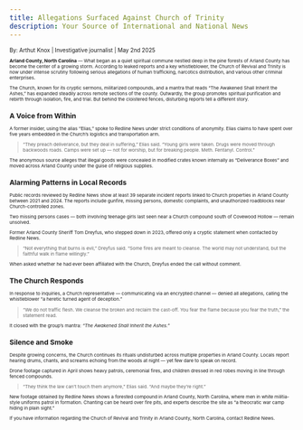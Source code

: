 ```yaml
---
title: Allegations Surfaced Against Church of Trinity
description: Your Source of International and National News
---
```


<article>
  <sub>
    <sup>By: Arthut Knox | Investigative journalist | May 2nd 2025 <sup>
    <p><strong>Arland County, North Carolina</strong> — What began as a quiet spiritual commune nestled deep in the pine forests of Arland County has become the center of a growing storm. According to leaked reports and a key whistleblower, the Church of Revival and Trinity is now under intense scrutiny following serious allegations of human trafficking, narcotics distribution, and various other criminal enterprises.</p>
  </header>

  <section>
    <p>The Church, known for its cryptic sermons, militarized compounds, and a mantra that reads “The Awakened Shall Inherit the Ashes,” has expanded steadily across remote sections of the county. Outwardly, the group promotes spiritual purification and rebirth through isolation, fire, and trial. But behind the cloistered fences, disturbing reports tell a different story.</p>
  </section>

  <section>
    <h2>A Voice from Within</h2>
    <p>A former insider, using the alias “Elias,” spoke to Redline News under strict conditions of anonymity. Elias claims to have spent over five years embedded in the Church’s logistics and transportation arm.</p>
    <blockquote>
      <p>“They preach deliverance, but they deal in suffering,” Elias said. “Young girls were taken. Drugs were moved through backwoods roads. Camps were set up — not for worship, but for breaking people. Meth. Fentanyl. Control.”</p>
    </blockquote>
    <p>The anonymous source alleges that illegal goods were concealed in modified crates known internally as “Deliverance Boxes” and moved across Arland County under the guise of religious supplies.</p>
  </section>

  <section>
    <h2>Alarming Patterns in Local Records</h2>
    <p>Public records reviewed by Redline News show at least 39 separate incident reports linked to Church properties in Arland County between 2021 and 2024. The reports include gunfire, missing persons, domestic complaints, and unauthorized roadblocks near Church-controlled zones.</p>
    <p>Two missing persons cases — both involving teenage girls last seen near a Church compound south of Covewood Hollow — remain unsolved.</p>
    <p>Former Arland County Sheriff Tom Dreyfus, who stepped down in 2023, offered only a cryptic statement when contacted by Redline News.</p>
    <blockquote>
      <p>“Not everything that burns is evil,” Dreyfus said. “Some fires are meant to cleanse. The world may not understand, but the faithful walk in flame willingly.”</p>
    </blockquote>
    <p>When asked whether he had ever been affiliated with the Church, Dreyfus ended the call without comment.</p>
  </section>

  <section>
    <h2>The Church Responds</h2>
    <p>In response to inquiries, a Church representative — communicating via an encrypted channel — denied all allegations, calling the whistleblower “a heretic turned agent of deception.”</p>
    <blockquote>
      <p>“We do not traffic flesh. We cleanse the broken and reclaim the cast-off. You fear the flame because you fear the truth,” the statement read.</p>
    </blockquote>
    <p>It closed with the group’s mantra: <em>“The Awakened Shall Inherit the Ashes.”</em></p>
  </section>

  <section>
    <h2>Silence and Smoke</h2>
    <p>Despite growing concerns, the Church continues its rituals undisturbed across multiple properties in Arland County. Locals report hearing drums, chants, and screams echoing from the woods at night — yet few dare to speak on record.</p>
    <p>Drone footage captured in April shows heavy patrols, ceremonial fires, and children dressed in red robes moving in line through fenced compounds.</p>
    <blockquote>
      <p>“They think the law can’t touch them anymore,” Elias said. “And maybe they’re right.”</p>
    </blockquote>
    <p>New footage obtained by Redline News shows a forested compound in Arland County, North Carolina, where men in white militia-style uniforms patrol in formation. Chanting can be heard over fire pits, and experts describe the site as “a theocratic war camp hiding in plain sight.”</p>
  </section>

  <footer>
    <p>If you have information regarding the Church of Revival and Trinity in Arland County, North Carolina, contact Redline News.</p>
  </footer>
</article>
